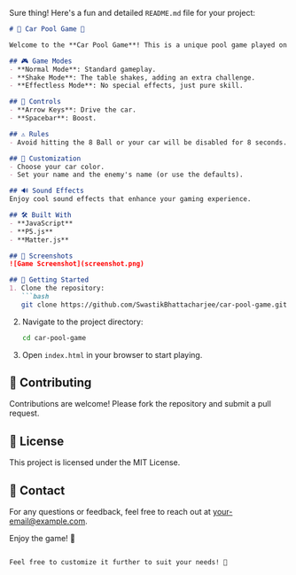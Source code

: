 Sure thing! Here's a fun and detailed `README.md` file for your project:

```markdown
# 🚗 Car Pool Game 🎱

Welcome to the **Car Pool Game**! This is a unique pool game played on a billiards table where you use cars to strike all striped balls into the pockets before the computer strikes all the solid balls. 

## 🎮 Game Modes
- **Normal Mode**: Standard gameplay.
- **Shake Mode**: The table shakes, adding an extra challenge.
- **Effectless Mode**: No special effects, just pure skill.

## 🚗 Controls
- **Arrow Keys**: Drive the car.
- **Spacebar**: Boost.

## ⚠️ Rules
- Avoid hitting the 8 Ball or your car will be disabled for 8 seconds.

## 🎨 Customization
- Choose your car color.
- Set your name and the enemy's name (or use the defaults).

## 🔊 Sound Effects
Enjoy cool sound effects that enhance your gaming experience.

## 🛠️ Built With
- **JavaScript**
- **P5.js**
- **Matter.js**

## 📸 Screenshots
![Game Screenshot](screenshot.png)

## 🚀 Getting Started
1. Clone the repository:
   ```bash
   git clone https://github.com/SwastikBhattacharjee/car-pool-game.git
   ```
2. Navigate to the project directory:
   ```bash
   cd car-pool-game
   ```
3. Open `index.html` in your browser to start playing.

## 🤝 Contributing
Contributions are welcome! Please fork the repository and submit a pull request.

## 📄 License
This project is licensed under the MIT License.

## 📧 Contact
For any questions or feedback, feel free to reach out at [your-email@example.com](mailto:your-email@example.com).

Enjoy the game! 🎉
```

Feel free to customize it further to suit your needs! 🚀
